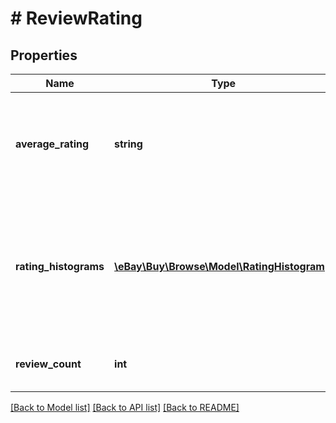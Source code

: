 # # ReviewRating

## Properties

Name | Type | Description | Notes
------------ | ------------- | ------------- | -------------
**average_rating** | **string** | The average rating given to a product based on customer reviews. | [optional]
**rating_histograms** | [**\eBay\Buy\Browse\Model\RatingHistogram[]**](RatingHistogram.md) | An array of containers for the product rating histograms that shows the review counts and the product rating. | [optional]
**review_count** | **int** | The total number of reviews for the item. | [optional]

[[Back to Model list]](../../README.md#models) [[Back to API list]](../../README.md#endpoints) [[Back to README]](../../README.md)

